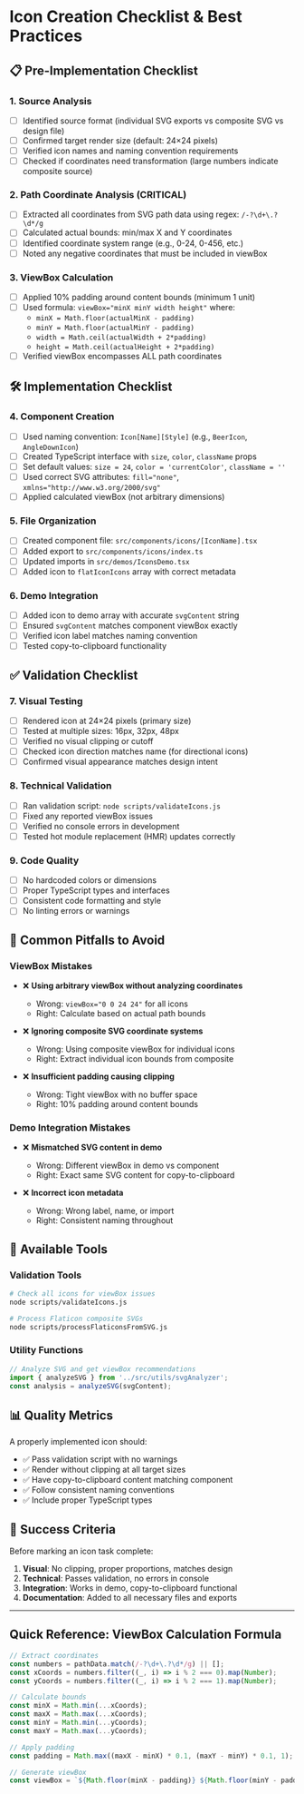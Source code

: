 # Icon Creation Checklist & Best Practices

## 📋 Pre-Implementation Checklist

### 1. **Source Analysis**
- [ ] Identified source format (individual SVG exports vs composite SVG vs design file)
- [ ] Confirmed target render size (default: 24×24 pixels)
- [ ] Verified icon names and naming convention requirements
- [ ] Checked if coordinates need transformation (large numbers indicate composite source)

### 2. **Path Coordinate Analysis** (CRITICAL)
- [ ] Extracted all coordinates from SVG path data using regex: `/-?\d+\.?\d*/g`
- [ ] Calculated actual bounds: min/max X and Y coordinates
- [ ] Identified coordinate system range (e.g., 0-24, 0-456, etc.)
- [ ] Noted any negative coordinates that must be included in viewBox

### 3. **ViewBox Calculation**
- [ ] Applied 10% padding around content bounds (minimum 1 unit)
- [ ] Used formula: `viewBox="minX minY width height"` where:
  - `minX = Math.floor(actualMinX - padding)`
  - `minY = Math.floor(actualMinY - padding)`
  - `width = Math.ceil(actualWidth + 2*padding)`
  - `height = Math.ceil(actualHeight + 2*padding)`
- [ ] Verified viewBox encompasses ALL path coordinates

## 🛠️ Implementation Checklist

### 4. **Component Creation**
- [ ] Used naming convention: `Icon[Name][Style]` (e.g., `BeerIcon`, `AngleDownIcon`)
- [ ] Created TypeScript interface with `size`, `color`, `className` props
- [ ] Set default values: `size = 24`, `color = 'currentColor'`, `className = ''`
- [ ] Used correct SVG attributes: `fill="none"`, `xmlns="http://www.w3.org/2000/svg"`
- [ ] Applied calculated viewBox (not arbitrary dimensions)

### 5. **File Organization**
- [ ] Created component file: `src/components/icons/[IconName].tsx`
- [ ] Added export to `src/components/icons/index.ts`
- [ ] Updated imports in `src/demos/IconsDemo.tsx`
- [ ] Added icon to `flatIconIcons` array with correct metadata

### 6. **Demo Integration**
- [ ] Added icon to demo array with accurate `svgContent` string
- [ ] Ensured `svgContent` matches component viewBox exactly
- [ ] Verified icon label matches naming convention
- [ ] Tested copy-to-clipboard functionality

## ✅ Validation Checklist

### 7. **Visual Testing**
- [ ] Rendered icon at 24×24 pixels (primary size)
- [ ] Tested at multiple sizes: 16px, 32px, 48px
- [ ] Verified no visual clipping or cutoff
- [ ] Checked icon direction matches name (for directional icons)
- [ ] Confirmed visual appearance matches design intent

### 8. **Technical Validation**
- [ ] Ran validation script: `node scripts/validateIcons.js`
- [ ] Fixed any reported viewBox issues
- [ ] Verified no console errors in development
- [ ] Tested hot module replacement (HMR) updates correctly

### 9. **Code Quality**
- [ ] No hardcoded colors or dimensions
- [ ] Proper TypeScript types and interfaces
- [ ] Consistent code formatting and style
- [ ] No linting errors or warnings

## 🚫 Common Pitfalls to Avoid

### ViewBox Mistakes
- ❌ **Using arbitrary viewBox without analyzing coordinates**
  - Wrong: `viewBox="0 0 24 24"` for all icons
  - Right: Calculate based on actual path bounds

- ❌ **Ignoring composite SVG coordinate systems**
  - Wrong: Using composite viewBox for individual icons
  - Right: Extract individual icon bounds from composite

- ❌ **Insufficient padding causing clipping**
  - Wrong: Tight viewBox with no buffer space
  - Right: 10% padding around content bounds

### Demo Integration Mistakes
- ❌ **Mismatched SVG content in demo**
  - Wrong: Different viewBox in demo vs component
  - Right: Exact same SVG content for copy-to-clipboard

- ❌ **Incorrect icon metadata**
  - Wrong: Wrong label, name, or import
  - Right: Consistent naming throughout

## 🔧 Available Tools

### Validation Tools
```bash
# Check all icons for viewBox issues
node scripts/validateIcons.js

# Process Flaticon composite SVGs
node scripts/processFlaticonsFromSVG.js
```

### Utility Functions
```typescript
// Analyze SVG and get viewBox recommendations
import { analyzeSVG } from '../src/utils/svgAnalyzer';
const analysis = analyzeSVG(svgContent);
```

## 📊 Quality Metrics

A properly implemented icon should:
- ✅ Pass validation script with no warnings
- ✅ Render without clipping at all target sizes
- ✅ Have copy-to-clipboard content matching component
- ✅ Follow consistent naming conventions
- ✅ Include proper TypeScript types

## 🎯 Success Criteria

Before marking an icon task complete:
1. **Visual**: No clipping, proper proportions, matches design
2. **Technical**: Passes validation, no errors in console
3. **Integration**: Works in demo, copy-to-clipboard functional
4. **Documentation**: Added to all necessary files and exports

---

## Quick Reference: ViewBox Calculation Formula

```javascript
// Extract coordinates
const numbers = pathData.match(/-?\d+\.?\d*/g) || [];
const xCoords = numbers.filter((_, i) => i % 2 === 0).map(Number);
const yCoords = numbers.filter((_, i) => i % 2 === 1).map(Number);

// Calculate bounds
const minX = Math.min(...xCoords);
const maxX = Math.max(...xCoords);
const minY = Math.min(...yCoords);
const maxY = Math.max(...yCoords);

// Apply padding
const padding = Math.max((maxX - minX) * 0.1, (maxY - minY) * 0.1, 1);

// Generate viewBox
const viewBox = `${Math.floor(minX - padding)} ${Math.floor(minY - padding)} ${Math.ceil(maxX - minX + 2 * padding)} ${Math.ceil(maxY - minY + 2 * padding)}`;
``` 